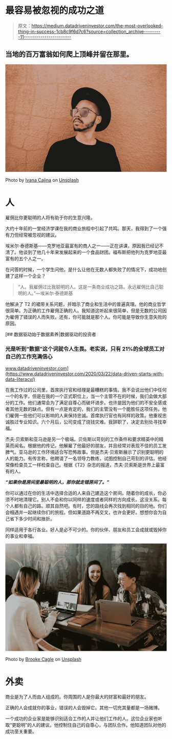 # 最容易被忽视的成功之道

> 原文：<https://medium.datadriveninvestor.com/the-most-overlooked-thing-in-success-1cb8c9f6d7c6?source=collection_archive---------11----------------------->

## 当地的百万富翁如何爬上顶峰并留在那里。

![](img/6ef0aa2272aba0679c80d7cb9cded65f.png)

Photo by [Ivana Cajina](https://unsplash.com/@von_co?utm_source=medium&utm_medium=referral) on [Unsplash](https://unsplash.com?utm_source=medium&utm_medium=referral)

# 人

雇佣比你更聪明的人将有助于你的生意兴隆。

大约十年前的一堂经济学课在我的商业旅程中引起了共鸣。那天，我得到了一个强有力但经常被忽视的建议。

埃米尔·泰德斯基——克罗地亚最富有的商人之一——正在讲课，原因我已经记不清了。他谈到了他几十年来发展起来的一个食品财团。福布斯把他列为克罗地亚最富有的五个人之一。

在问答的时候，一个学生问他，是什么让他在无数人都失败了的情况下，成功地创建了这样一个企业？

> “人。我雇佣过比我聪明的人。这是一条商业成功之路。永远雇佣比自己聪明的人。”—埃米尔·泰德斯基

他解决了 T2 的裙带关系问题，并暗示了商业和生活中的普遍真理。他的商业哲学很简单。为正确的工作雇佣正确的人。我知道这听起来很简单，但是无数的公司因为雇佣了错误的人而失败。还有，你可能就是那个人。你可能是导致你生意失败的原因。

[](https://www.datadriveninvestor.com/2020/03/22/data-driven-starts-with-data-literacy/) [## 数据驱动始于数据素养|数据驱动的投资者

### 光是听到“数据”这个词就令人生畏。老实说，只有 21%的全球员工对自己的工作充满信心

www.datadriveninvestor.com](https://www.datadriveninvestor.com/2020/03/22/data-driven-starts-with-data-literacy/) 

在我工作过的公司里，首席执行官和经理是最糟糕的事情。我不会说出他们中任何一个的名字，但是在我的一个正式职位上，当一个主管不在的时候，我们会做大部分的工作。他们通常会为了满足自尊心而破坏进步。也许是因为他们的不安全感或者其他无数的缺点。但有一点是肯定的，我们的主管没有一个能胜任这项任务。他们雇佣一些他们可以影响的人来保持忠诚。首席执行官也有同样的政策。他重视忠诚胜过专业知识。六个月后，公司变成了烧钱灾难。我辞职了，决定去别处寻找幸福。

杰夫·贝索斯和亚马逊是另一个极端。贝佐斯以苛刻的工作条件和要求精英中的精英而闻名。根据他的传记，他解雇了他最好的朋友，并且经常对表现不佳的员工发脾气。亚马逊的工作环境适合写恐怖故事。但是杰夫·贝索斯展示了识别更聪明的人的能力。有传言称，他聘请了一名领导力教练，试图控制自己苛刻的评估。他经常像检查员工一样检查自己。根据《T2》杂志的报道，杰夫·贝索斯是世界上最富有的人。

***“如果你是房间里最聪明的人，那你就走错房间了。”***

你可以通过在你的生活中选择合适的人来自己建造这个房间。随着你的成长，你必须不时地清理它。别人不会和你以同样的速度或者同样的方向成长。这没关系。每个人都有自己的路。顺其自然吧。有时，您的路线会再次找到相同的目的地。你们会相遇并一起继续你们的旅程。但如果道路不再交叉，也许会更好。想想你会为自己省下多少时间和挫折。

同样适用于各行各业。好人是必不可少的。你的伙伴、朋友和员工会成就或毁掉你的事业和幸福。

![](img/9f93196b210e2f7b3069cf085e045c54.png)

Photo by [Brooke Cagle](https://unsplash.com/@brookecagle?utm_source=medium&utm_medium=referral) on [Unsplash](https://unsplash.com?utm_source=medium&utm_medium=referral)

# 外卖

商业是为了人而由人组成的。你周围的人是你最大的财富和最好的朋友。

正确的人会成就你的事业，错误的人会毁掉它。其他一切充其量都是一场赌博。

一个成功的企业家是能够识别适合工作的人并让他们工作的人。这位企业家也听取“更聪明”的人的建议。他控制住自己的自尊心，与团队合作。他知道团队对他的成功至关重要。